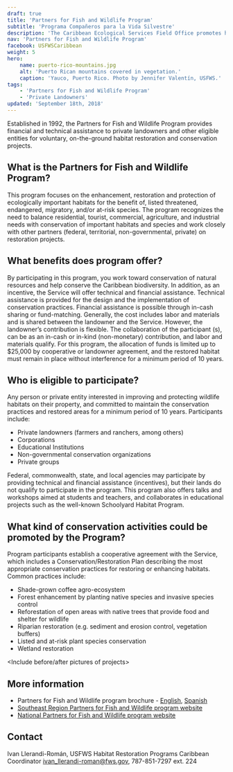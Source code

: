 ```yaml
---
draft: true
title: 'Partners for Fish and Wildlife Program'
subtitle: 'Programa Compañeros para la Vida Silvestre'
description: 'The Caribbean Ecological Services Field Office promotes healthy wildlife and their habitat through a diverse group of programs:  Endangered Species, Partners for Fish and Wildlife, Contaminants Program, Coastal Program and Project Evaluation.'
nav: 'Partners for Fish and Wildlife Program'
facebook: USFWSCaribbean
weight: 5
hero:
    name: puerto-rico-mountains.jpg
    alt: 'Puerto Rican mountains covered in vegetation.'
    caption: 'Yauco, Puerto Rico. Photo by Jennifer Valentín, USFWS.'
tags:
    - 'Partners for Fish and Wildlife Program'
    - 'Private Landowners'
updated: 'September 18th, 2018'
---
```


Established in 1992, the Partners for Fish and Wildlife Program provides financial and technical assistance to private landowners and other eligible entities for voluntary, on-the-ground habitat restoration and conservation projects.

## What is the Partners for Fish and Wildlife Program?

This program focuses on the enhancement, restoration and protection of ecologically important habitats for the benefit of, listed threatened, endangered, migratory, and/or at-risk species. The program recognizes the need to balance residential, tourist, commercial, agriculture, and industrial needs with conservation of important habitats and species and work closely with other partners (federal, territorial, non-governmental, private) on restoration projects.

## What benefits does program offer?

By participating in this program, you work toward conservation of natural resources and help conserve the Caribbean biodiversity. In addition, as an incentive, the Service will offer technical and financial assistance. Technical assistance is provided for the design and the implementation of conservation practices. Financial assistance is possible through in-cash sharing or fund-matching. Generally, the cost includes labor and materials and is shared between the landowner and the Service. However, the landowner’s contribution is flexible. The collaboration of the participant (s), can be as an in-cash or in-kind (non-monetary) contribution, and labor and materials qualify. For this program, the allocation of funds is limited up to $25,000 by cooperative or landowner agreement, and the restored habitat must remain in place without interference for a minimum period of 10 years.

## Who is eligible to participate?

Any person or private entity interested in improving and protecting wildlife habitats on their property, and committed to maintain the conservation practices and restored areas for a minimum period of 10 years. Participants include:

- Private landowners (farmers and ranchers, among others)
- Corporations
- Educational Institutions
- Non-governmental conservation organizations
- Private groups

Federal, commonwealth, state, and local agencies may participate by providing technical and financial assistance (incentives), but their lands do not qualify to participate in the program. This program also offers talks and workshops aimed at students and teachers, and collaborates in educational projects such as the well-known Schoolyard Habitat Program.

## What kind of conservation activities could be promoted by the Program?

Program participants establish a cooperative agreement with the Service, which includes a Conservation/Restoration Plan describing the most appropriate conservation practices for restoring or enhancing habitats. Common practices include:

- Shade-grown coffee agro-ecosystem
- Forest enhancement by planting native species and invasive species control
- Reforestation of open areas with native trees that provide food and shelter for wildlife
- Riparian restoration (e.g. sediment and erosion control, vegetation buffers)
- Listed and at-risk plant species conservation
- Wetland restoration

<Include before/after pictures of projects>

## More information

- Partners for Fish and Wildlife program brochure - [English](/pdf/brochure/caribbean-partners-for-fish-and-wildlife-program-english.pdf), [Spanish](/pdf/brochure/caribbean-partners-for-fish-and-wildlife-program-spanish.pdf)
- [Southeast Region Partners for Fish and Wildlife program website](/our-services/partners-program/)
- [National Partners for Fish and Wildlife program website](https://www.fws.gov/partners/)

## Contact

Ivan Llerandi-Román, USFWS Habitat Restoration Programs Caribbean Coordinator
[ivan_llerandi-roman@fws.gov](mailto:ivan_llerandi-roman@fws.gov), 787-851-7297 ext. 224
